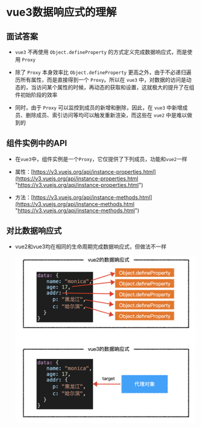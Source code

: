# vue3数据响应式的理解

## 面试答案

- `vue3` 不再使用 `Object.defineProperty` 的方式定义完成数据响应式，而是使用 `Proxy`

- 除了 `Proxy` 本身效率比 `Object.defineProperty` 更高之外，由于不必递归遍历所有属性，而是直接得到一个 `Proxy`。所以在 `vue3` 中，对数据的访问是动态的，当访问某个属性的时候，再动态的获取和设置，这就极大的提升了在组件初始阶段的效率

- 同时，由于 `Proxy` 可以监控到成员的新增和删除，因此，在 `vue3` 中新增成员、删除成员、索引访问等均可以触发重新渲染，而这些在 `vue2` 中是难以做到的

## 组件实例中的API

- 在`vue3`中，组件实例是一个`Proxy`，它仅提供了下列成员，功能和`vue2`一样

- 属性：[https://v3.vuejs.org/api/instance-properties.html](https://v3.vuejs.org/api/instance-properties.html "https://v3.vuejs.org/api/instance-properties.html")

- 方法：[https://v3.vuejs.org/api/instance-methods.html](https://v3.vuejs.org/api/instance-methods.html "https://v3.vuejs.org/api/instance-methods.html")

## 对比数据响应式

- vue2和vue3均在相同的生命周期完成数据响应式，但做法不一样

    ![](image/20201014155433_68Ul_BL7R9.png)
